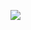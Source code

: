 [<img src="https://react-projects.netlify.app/static/82554961915472c5c771f752d5735dd1/7c38f/ScreenShot2020-09-27at11.59.44AM.webp">](https://demo-tours-project.netlify.app/)
